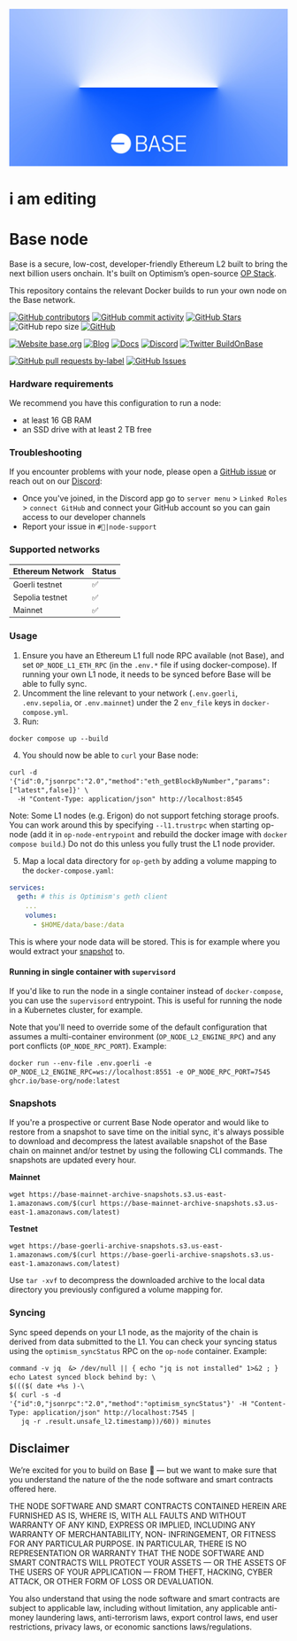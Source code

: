 ![Base](logo.webp)
# i am editing
# Base node

Base is a secure, low-cost, developer-friendly Ethereum L2 built to bring the next billion users onchain. It's built on Optimism’s open-source [OP Stack](https://stack.optimism.io/).

This repository contains the relevant Docker builds to run your own node on the Base network.

<!-- Badge row 1 - status -->

[![GitHub contributors](https://img.shields.io/github/contributors/base-org/node)](https://github.com/base-org/node/graphs/contributors)
[![GitHub commit activity](https://img.shields.io/github/commit-activity/w/base-org/node)](https://github.com/base-org/node/graphs/contributors)
[![GitHub Stars](https://img.shields.io/github/stars/base-org/node.svg)](https://github.com/base-org/node/stargazers)
![GitHub repo size](https://img.shields.io/github/repo-size/base-org/node)
[![GitHub](https://img.shields.io/github/license/base-org/node?color=blue)](https://github.com/base-org/node/blob/main/LICENSE)

<!-- Badge row 2 - links and profiles -->

[![Website base.org](https://img.shields.io/website-up-down-green-red/https/base.org.svg)](https://base.org)
[![Blog](https://img.shields.io/badge/blog-up-green)](https://base.mirror.xyz/)
[![Docs](https://img.shields.io/badge/docs-up-green)](https://docs.base.org/)
[![Discord](https://img.shields.io/discord/1067165013397213286?label=discord)](https://base.org/discord)
[![Twitter BuildOnBase](https://img.shields.io/twitter/follow/BuildOnBase?style=social)](https://twitter.com/BuildOnBase)

<!-- Badge row 3 - detailed status -->

[![GitHub pull requests by-label](https://img.shields.io/github/issues-pr-raw/base-org/node)](https://github.com/base-org/node/pulls)
[![GitHub Issues](https://img.shields.io/github/issues-raw/base-org/node.svg)](https://github.com/base-org/node/issues)

### Hardware requirements

We recommend you have this configuration to run a node:

- at least 16 GB RAM
- an SSD drive with at least 2 TB free

### Troubleshooting

If you encounter problems with your node, please open a [GitHub issue](https://github.com/base-org/node/issues/new/choose) or reach out on our [Discord](https://discord.gg/buildonbase):

- Once you've joined, in the Discord app go to `server menu` > `Linked Roles` > `connect GitHub` and connect your GitHub account so you can gain access to our developer channels
- Report your issue in `#🛟|node-support`

### Supported networks

| Ethereum Network | Status |
|------------------| ------ |
| Goerli testnet   | ✅     |
| Sepolia testnet  | ✅     |
| Mainnet          | ✅     |

### Usage

1. Ensure you have an Ethereum L1 full node RPC available (not Base), and set `OP_NODE_L1_ETH_RPC` (in the `.env.*` file if using docker-compose). If running your own L1 node, it needs to be synced before Base will be able to fully sync.
2. Uncomment the line relevant to your network (`.env.goerli`, `.env.sepolia`, or `.env.mainnet`) under the 2 `env_file` keys in `docker-compose.yml`.
3. Run:

```
docker compose up --build
```

4. You should now be able to `curl` your Base node:

```
curl -d '{"id":0,"jsonrpc":"2.0","method":"eth_getBlockByNumber","params":["latest",false]}' \
  -H "Content-Type: application/json" http://localhost:8545
```

Note: Some L1 nodes (e.g. Erigon) do not support fetching storage proofs. You can work around this by specifying `--l1.trustrpc` when starting op-node (add it in `op-node-entrypoint` and rebuild the docker image with `docker compose build`.) Do not do this unless you fully trust the L1 node provider.

5. Map a local data directory for `op-geth` by adding a volume mapping to the `docker-compose.yaml`:

```yaml
services:
  geth: # this is Optimism's geth client
    ...
    volumes:
      - $HOME/data/base:/data
```

This is where your node data will be stored. This is for example where you would extract your [snapshot](#snapshots) to.

#### Running in single container with `supervisord`

If you'd like to run the node in a single container instead of `docker-compose`, you can use the `supervisord` entrypoint.
This is useful for running the node in a Kubernetes cluster, for example.

Note that you'll need to override some of the default configuration that assumes a multi-container environment (`OP_NODE_L2_ENGINE_RPC`) and any port conflicts (`OP_NODE_RPC_PORT`).
Example:
```
docker run --env-file .env.goerli -e OP_NODE_L2_ENGINE_RPC=ws://localhost:8551 -e OP_NODE_RPC_PORT=7545 ghcr.io/base-org/node:latest
```

### Snapshots

If you're a prospective or current Base Node operator and would like to restore from a snapshot to save time on the initial sync, it's always possible to download and decompress the latest available snapshot of the Base chain on mainnet and/or testnet by using the following CLI commands. The snapshots are updated every hour.

**Mainnet**

```
wget https://base-mainnet-archive-snapshots.s3.us-east-1.amazonaws.com/$(curl https://base-mainnet-archive-snapshots.s3.us-east-1.amazonaws.com/latest)
```

**Testnet**

```
wget https://base-goerli-archive-snapshots.s3.us-east-1.amazonaws.com/$(curl https://base-goerli-archive-snapshots.s3.us-east-1.amazonaws.com/latest)
```

Use `tar -xvf` to decompress the downloaded archive to the local data directory you previously configured a volume mapping for.

### Syncing

Sync speed depends on your L1 node, as the majority of the chain is derived from data submitted to the L1. You can check your syncing status using the `optimism_syncStatus` RPC on the `op-node` container. Example:

```
command -v jq  &> /dev/null || { echo "jq is not installed" 1>&2 ; }
echo Latest synced block behind by: \
$((($( date +%s )-\
$( curl -s -d '{"id":0,"jsonrpc":"2.0","method":"optimism_syncStatus"}' -H "Content-Type: application/json" http://localhost:7545 |
   jq -r .result.unsafe_l2.timestamp))/60)) minutes
```

## Disclaimer

We’re excited for you to build on Base 🔵 — but we want to make sure that you understand the nature of the the node software and smart contracts offered here.

THE NODE SOFTWARE AND SMART CONTRACTS CONTAINED HEREIN ARE FURNISHED AS IS, WHERE IS, WITH ALL FAULTS AND WITHOUT WARRANTY OF ANY KIND, EXPRESS OR IMPLIED, INCLUDING ANY WARRANTY OF MERCHANTABILITY, NON- INFRINGEMENT, OR FITNESS FOR ANY PARTICULAR PURPOSE. IN PARTICULAR, THERE IS NO REPRESENTATION OR WARRANTY THAT THE NODE SOFTWARE AND SMART CONTRACTS WILL PROTECT YOUR ASSETS — OR THE ASSETS OF THE USERS OF YOUR APPLICATION — FROM THEFT, HACKING, CYBER ATTACK, OR OTHER FORM OF LOSS OR DEVALUATION.

You also understand that using the node software and smart contracts are subject to applicable law, including without limitation, any applicable anti-money laundering laws, anti-terrorism laws, export control laws, end user restrictions, privacy laws, or economic sanctions laws/regulations.
